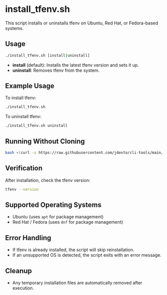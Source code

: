 # install_tfenv.sh

This script installs or uninstalls tfenv on Ubuntu, Red Hat, or Fedora-based systems.

## Usage

```bash
./install_tfenv.sh [install|uninstall]
```

- **install** (default): Installs the latest tfenv version and sets it up.
- **uninstall**: Removes tfenv from the system.

## Example Usage

To install tfenv:

```bash
./install_tfenv.sh
```

To uninstall tfenv:

```bash
./install_tfenv.sh uninstall
```

## Running Without Cloning

```bash
bash <(curl -s https://raw.githubusercontent.com/jdevto/cli-tools/main/scripts/install_tfenv.sh) install
```

## Verification

After installation, check the tfenv version:

```bash
tfenv --version
```

## Supported Operating Systems

- Ubuntu (uses `apt` for package management)
- Red Hat / Fedora (uses `dnf` for package management)

## Error Handling

- If tfenv is already installed, the script will skip reinstallation.
- If an unsupported OS is detected, the script exits with an error message.

## Cleanup

- Any temporary installation files are automatically removed after execution.
